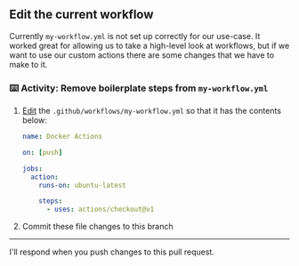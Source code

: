 ## Edit the current workflow

Currently `my-workflow.yml` is not set up correctly for our use-case. It worked great for allowing us to take a high-level look at workflows, but if we want to use our custom actions there are some changes that we have to make to it.

### :keyboard: Activity: Remove boilerplate steps from `my-workflow.yml`

1. [Edit]({{workflowFile}}) the `.github/workflows/my-workflow.yml` so that it has the contents below:

   ```yaml
   name: Docker Actions

   on: [push]

   jobs:
     action:
       runs-on: ubuntu-latest

       steps:
         - uses: actions/checkout@v1
   ```

2. Commit these file changes to this branch

---

I'll respond when you push changes to this pull request.
